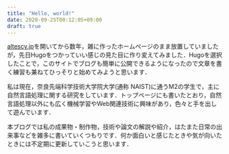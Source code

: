 ```yaml
---
title: "Hello, world!"
date: 2020-09-25T00:12:05+09:00
draft: true
---
```



[altescy.jp](https://altescy.jp)を開いてから数年，雑に作ったホームページのまま放置していましたが，先日Hugoをつかっていい感じの見た目に作り変えてみました．Hugoを選択したことで，このサイトでブログも簡単に公開できるようになったので文章を書く練習も兼ねてひっそりと始めてみようと思います．

私は現在，奈良先端科学技術大学院大学(通称 NAIST)に通うM2の学生で，主に自然言語処理に関する研究をしています．トップページにも書いたとおり，自然言語処理以外にも広く機械学習やWeb関連技術に興味があり，色々と手を出して遊んでいます．

本ブログでは私の成果物・制作物，技術や論文の解説や紹介，はたまた日常の出来事などを雑多に書いていくつもりです．何か面白いと感じたときや気が向いたときには不定期に更新していこうと思います．
